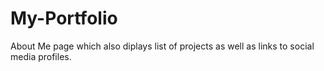 # My-Portfolio
About Me page which also diplays list of projects as well as links to social media profiles.
